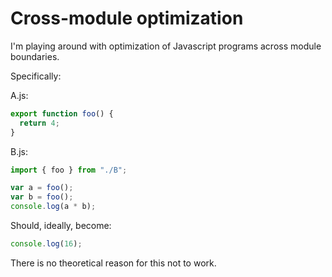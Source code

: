 # Cross-module optimization

I'm playing around with optimization of Javascript programs across module boundaries.

Specifically:

A.js:
```js
export function foo() {
  return 4;
}
```

B.js:
```js
import { foo } from "./B";

var a = foo();
var b = foo();
console.log(a * b);
```

Should, ideally, become:
```js
console.log(16);
```

There is no theoretical reason for this not to work.
